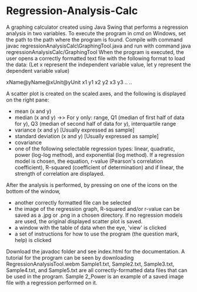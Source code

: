 # Regression-Analysis-Calc
A graphing calculator created using Java Swing that performs a regression analysis in two variables. To execute the program in cmd on Windows, set the path to the path where the program is found. Compile with command javac regressionAnalysisCalc\GraphingTool.java and run with command java regressionAnalysisCalc/GraphingTool
When the program is executed, the user opens a correctly formatted text file with the following format to load the data:
(Let x represent the independent variable value, let y represent the dependent variable value)

xName@yName@xUnit@yUnit
x1 y1
x2 y2
x3 y3
.. ..

A scatter plot is created on the scaled axes, and the following is displayed on the right pane:
- mean (x and y)
- median (x and y) ->> For y only: range, Q1 (median of first half of data for y), Q3 (median of second half of data for y), interquartile range
- variance (x and y) [Usually expressed as sample]
- standard deviation (x and y) [Usually expressed as sample]
- covariance
- one of the following selectable regression types: linear, quadratic, power (log-log method), and exponential (log method). If a regression model is chosen, the equation, r-value (Pearson's correlation coefficient), R-squared (coefficient of determination) and if linear, the strength of correlation are displayed.

After the analysis is performed, by pressing on one of the icons on the bottom of the window,
- another correctly formatted file can be selected
- the image of the regression graph, R-squared and/or r-value can be saved as a .jpg or .png in a chosen directory. If no regression models are used, the original displayed scatter plot is saved.
- a window with the table of data when the eye, 'view' is clicked
- a set of instructions for how to use the program (the question mark, help) is clicked

Download the javadoc folder and see index.html for the documentation. A tutorial for the program can be seen by downloading RegressionAnalysisTool.webm
Sample1.txt, Sample2.txt, Sample3.txt, Sample4.txt, and Sample5.txt are all correctly-formatted data files that can be used in the program. Sample 2_Power is an example of a saved image file with a regression performed on it.
